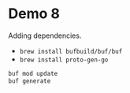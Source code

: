 # Demo 8

Adding dependencies.

- `brew install bufbuild/buf/buf`
- `brew install proto-gen-go`

```bash
buf mod update
buf generate
```
